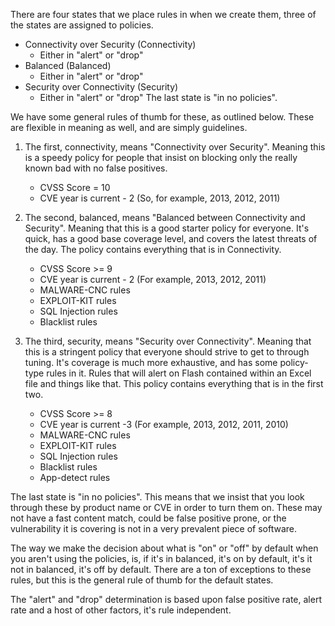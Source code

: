 There are four states that we place rules in when we create them, three of the states are assigned to policies.
- Connectivity over Security (Connectivity)
	- Either in "alert" or "drop"
- Balanced (Balanced)
	- Either in "alert" or "drop"
- Security over Connectivity (Security)
	- Either in "alert" or "drop"
The last state is "in no policies".

We have some general rules of thumb for these, as outlined below.  These are flexible in meaning as well, and are simply guidelines.

1. The first, connectivity, means "Connectivity over Security".  Meaning this is a speedy policy for people that insist on blocking only the really known bad with no false positives. 
	-  CVSS Score = 10
	-  CVE year is current - 2 (So, for example, 2013, 2012, 2011)

2. The second, balanced, means "Balanced between Connectivity and Security".  Meaning that this is a good starter policy for everyone.  It's quick, has a good base coverage level, and covers the latest threats of the day.  The policy contains everything that is in Connectivity.
	-  CVSS Score >= 9
	-  CVE year is current - 2 (For example, 2013, 2012, 2011)
	-  MALWARE-CNC rules
	-  EXPLOIT-KIT rules
	-  SQL Injection rules
	-  Blacklist rules

3. The third, security, means "Security over Connectivity".  Meaning that this is a stringent policy that everyone should strive to get to through tuning.  It's coverage is much more exhaustive, and has some policy-type rules in it.  Rules that will alert on Flash contained within an Excel file and things like that.  This policy contains everything that is in the first two.
	-  CVSS Score >= 8
	-  CVE year is current -3 (For example, 2013, 2012, 2011, 2010)
	-  MALWARE-CNC rules
	-  EXPLOIT-KIT rules
	-  SQL Injection rules
	-  Blacklist rules
	-  App-detect rules

The last state is "in no policies".  This means that we insist that you look through these by product name or CVE in order to turn them on.  These may not have a fast content match, could be false positive prone, or the vulnerability it is covering is not in a very prevalent piece of software.  

The way we make the decision about what is "on" or "off" by default when you aren't using the policies, is, if it's in balanced, it's on by default, it's it not in balanced, it's off by default.  There are a ton of exceptions to these rules, but this is the general rule of thumb for the default states.

The "alert" and "drop" determination is based upon false positive rate, alert rate and a host of other factors, it's rule independent.
